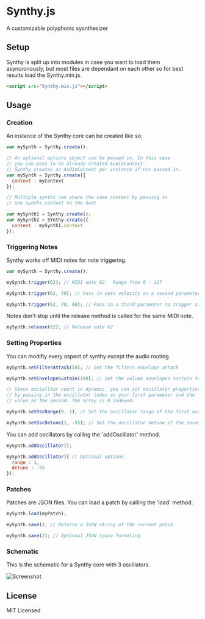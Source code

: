 Synthy.js
==============================

A customizable polyphonic sysnthesizer

Setup
-----------------------------------

Synthy is split up into modules in case you want to load them asyncronously, but most files are dependant on each other so for best results load the Synthy.min.js.

```html
<script src="Synthy.min.js"></script>
```

Usage
----------------------------------------

### Creation
An instance of the Synthy core can be created like so:

```javascript
var mySynth = Synthy.create();

// An optional options object can be passed in. In this case
// you can pass in an already created AudioContext.
// Synthy creates an AudioContext per instance if not passed in.
var mySynth = Synthy.create({
  context : myContext
});

// Multiple synths can share the same context by passing in 
// one synths context to the next

var mySynth1 = Synthy.create();
var mySynth2 = SYnthy.create({
  context : mySynth1.context
});
```

### Triggering Notes

Synthy works off MIDI notes for note triggering.

```javascript
var mySynth = Synthy.create();

mySynth.trigger(62); // MIDI note 62.  Range from 0 - 127

mySynth.trigger(62, 78); // Pass in note velocity as a second parameter. Defaults to 127.

mySynth.trigger(62, 78, 60); // Pass in a third parameter to trigger at a specific time in the AudioContext
```

Notes don't stop until the release method is called for the same MIDI note.

```javascript
mySynth.release(62); // Release note 62
```

### Setting Properties

You can modifiy every aspect of synthy except the audio routing.

```javascript
mySynth.setFilterAttack(50); // Set the filters envelope attack

mySynth.setEnvelopeSustain(100); // Set the volume envelopes sustain to 100

// Since oscialltor count is dynamic, you can set oscillator properties
// by passing in the oscillator index as your first parameter and the 
// value as the second. The array is 0 indexed.

mySynth.setOscRange(0, 1); // Set the oscillator range of the first oscillator

mySynth.setOscDetune(1, -55); // Set the oscillator detune of the second oscillator
```

You can add oscillators by calling the 'addOscillator' method.

```javascript
mySynth.addOscillator(); 

mySynth.addOscillator({ // Optional options
  range : 1,
  detune : -55
});
```

### Patches

Patches are JSON files. You can load a patch by calling the 'load' method.

```javascript
mySynth.load(myPatch);

mySynth.save(); // Returns a JSON string of the current patch.

mySynth.save(2); // Optional JSON space formating
```

### Schematic

This is the schematic for a Synthy core with 3 oscillators.


![Screenshot](https://bitbucket.org/steelsojka/synthy.js/raw/ef1a498622a28ca8c2d5935ca5193493c2707762/docs/schematic.png)

License
---------------------------
MIT Licensed
